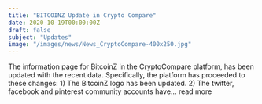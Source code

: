 ```yaml
---
title: "BITCOINZ Update in Crypto Compare"
date: 2020-10-19T00:00:00Z
draft: false
subject: "Updates"
image: "/images/news/News_CryptoCompare-400x250.jpg"
---
```


The information page for BitcoinZ in the CryptoCompare platform, has been updated with the recent data. Specifically, the platform has proceeded to these changes: 1) The BitcoinZ logo has been updated. 2) The twitter, facebook and pinterest community accounts have...
read more
